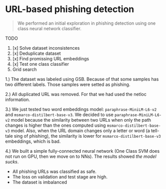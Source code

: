 # URL-based phishing detection

> We performed an initial exploration in phishing detection using one class neural network classifier.

TODO

1. [x] Solve dataset inconsistences
2. [x] Deduplicate dataset
3. [x] Find promissing URL embeddings
4. [x] Test one class classifier
5. Grid search

1.) The dataset was labeled using GSB. Because of that some samples has two different labels. Those samples were setted as phishing.

2.) All duplicated URL was removed. For that we had used the netloc information.

3.) We just tested two word embeddings model: `paraphrase-MiniLM-L6-v2` and `msmarco-distilbert-base-v3`.
We decided to use `paraphrase-MiniLM-L6-v2` model because the similarity between two URLs when only the path changes is higher than the ones computed using `msmarco-distilbert-base-v3` model.
Also, when the URL domain changes only a letter or word (a tell-tale sing of phishing), the similarity is lower for `msmarco-distilbert-base-v3` embeddings, which is bad.

4.) We built a simple fully-connected neural network (One Class SVM does not run on GPU, then we move on to NNs). The results showed *the model sucks*.
  - All phishing URLs was classified as safe.
  - The loss on validation and test stage are high.
  - The dataset is imbalanced
